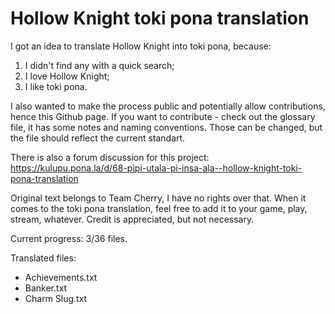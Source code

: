# Hollow Knight toki pona translation

I got an idea to translate Hollow Knight into toki pona, because:
1) I didn't find any with a quick search;
2) I love Hollow Knight;
3) I like toki pona.

I also wanted to make the process public and potentially allow contributions, hence this Github page.
If you want to contribute - check out the glossary file, it has some notes and naming conventions. Those can be changed, but the file should reflect the current standart.

There is also a forum discussion for this project: https://kulupu.pona.la/d/68-pipi-utala-pi-insa-ala--hollow-knight-toki-pona-translation

Original text belongs to Team Cherry, I have no rights over that.
When it comes to the toki pona translation, feel free to add it to your game, play, stream, whatever. Credit is appreciated, but not necessary.

Current progress: 3/36 files.

Translated files:
- Achievements.txt
- Banker.txt
- Charm Slug.txt
